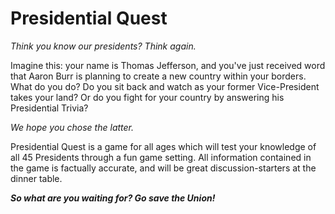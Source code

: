 # Presidential Quest

_Think you know our presidents? Think again._

Imagine this: your name is Thomas Jefferson, and you've just received word that Aaron Burr is
planning to create a new country within your borders. What do you do? Do you sit back and watch as
your former Vice-President takes your land? Or do you fight for your country by answering his Presidential
Trivia?

_We hope you chose the latter._

Presidential Quest is a game for all ages which will test your knowledge of all 45 Presidents through
a fun game setting. All information contained in the game is factually accurate, and will be great
discussion-starters at the dinner table.

**_So what are you waiting for? Go save the Union!_**
